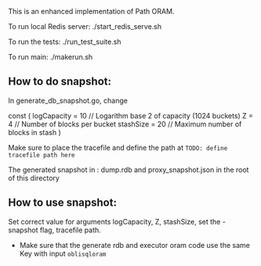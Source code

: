 This is an enhanced implementation of Path ORAM.

To run local Redis server: ./start_redis_serve.sh

To run the tests: ./run_test_suite.sh

To run main: ./makerun.sh


## How to do snapshot:
In generate_db_snapshot.go, change

const (
	logCapacity = 10 // Logarithm base 2 of capacity (1024 buckets)
	Z           = 4  // Number of blocks per bucket
	stashSize   = 20 // Maximum number of blocks in stash
)

Make sure to place the tracefile and define the path at `TODO: define tracefile path here`

The generated snapshot in : dump.rdb and proxy_snapshot.json in the root of this directory

## How to use snapshot:
Set correct value for arguments logCapacity, Z, stashSize, set the -snapshot flag, tracefile path.

- Make sure that the generate rdb and executor oram code use the same Key with input `oblisqloram`
